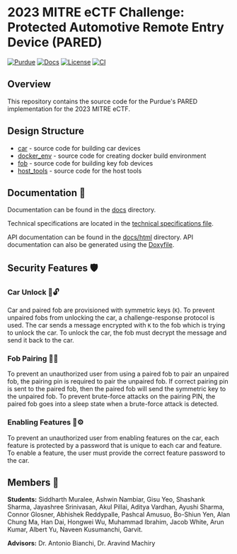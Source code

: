 # 2023 MITRE eCTF Challenge: Protected Automotive Remote Entry Device (PARED)

[![Purdue](https://img.shields.io/badge/Boiler-Up-CEB888.svg)](https://purdue.edu)
[![Docs](https://img.shields.io/badge/docs-main-green.svg)](docs)
[![License](https://img.shields.io/badge/license-Apache_2.0-blue.svg)](LICENSE)
[![CI](https://github.com/Purdue-eCTF-2023/PARED/actions/workflows/main.yml/badge.svg)](https://github.com/Purdue-eCTF-2023/PARED/actions/workflows/main.yml)

## Overview

This repository contains the source code for the Purdue's PARED implementation for the 2023 MITRE eCTF.

## Design Structure
- [car](car) - source code for building car devices
- [docker_env](docker_env) - source code for creating docker build environment
- [fob](fob) - source code for building key fob devices
- [host_tools](host_tools) - source code for the host tools

## Documentation :open_book:

Documentation can be found in the [docs](docs) directory.

Technical specifications are located in the [technical specifications file](docs/Technical_Specifications_v1.0.pdf).

API documentation can be found in the [docs/html](docs/html) directory. API documentation can also be generated using the [Doxyfile](Doxyfile).

## Security Features :shield:

### Car Unlock :car::unlock:

Car and paired fob are provisioned with symmetric keys (`K`).
To prevent unpaired fobs from unlocking the car, a challenge-response protocol is used.
The car sends a message encrypted with `K` to the fob which is trying to unlock the car.
To unlock the car, the fob must decrypt the message and send it back to the car.

### Fob Pairing :key::key:

To prevent an unauthorized user from using a paired fob to pair an unpaired fob, the pairing pin is required to pair the unpaired fob.
If correct pairing pin is sent to the paired fob, then the paired fob will send the symmetric key to the unpaired fob.
To prevent brute-force attacks on the pairing PIN, the paired fob goes into a sleep state when a brute-force attack is detected.

### Enabling Features :wrench::gear:

To prevent an unauthorized user from enabling features on the car, each feature is protected by a password that is unique to each car and feature.
To enable a feature, the user must provide the correct feature password to the car.

## Members :busts_in_silhouette:

**Students:** Siddharth Muralee, Ashwin Nambiar, Gisu Yeo, Shashank Sharma, Jayashree Srinivasan, Akul Pillai, Aditya Vardhan, Ayushi Sharma, Connor Glosner, Abhishek Reddypalle, Pashcal Amusuo, Bo-Shiun Yen, Alan Chung Ma, Han Dai, Hongwei Wu, Muhammad Ibrahim, Jacob White, Arun Kumar, Albert Yu, Naveen Kusumanchi, Garvit.

**Advisors:** Dr. Antonio Bianchi, Dr. Aravind Machiry
